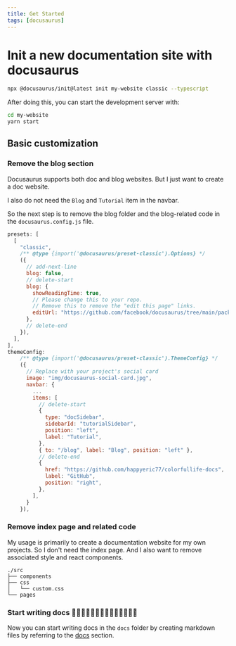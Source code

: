 ```yaml
---
title: Get Started
tags: [docusaurus]
---
```


# Init a new documentation site with docusaurus

```bash
npx @docusaurus/init@latest init my-website classic --typescript
```

After doing this, you can start the development server with:

```bash
cd my-website
yarn start
```

## Basic customization

### Remove the blog section

Docusaurus supports both doc and blog websites. But I just want to create a doc website.

I also do not need the `Blog` and `Tutorial` item in the navbar.

So the next step is to remove the blog folder and the blog-related code in the `docusaurus.config.js` file.

```js
presets: [
  [
    "classic",
    /** @type {import('@docusaurus/preset-classic').Options} */
    ({
      // add-next-line
      blog: false,
      // delete-start
      blog: {
        showReadingTime: true,
        // Please change this to your repo.
        // Remove this to remove the "edit this page" links.
        editUrl: "https://github.com/facebook/docusaurus/tree/main/packages/create-docusaurus/templates/shared/",
      },
      // delete-end
    }),
  ],
],
themeConfig:
    /** @type {import('@docusaurus/preset-classic').ThemeConfig} */
    ({
      // Replace with your project's social card
      image: "img/docusaurus-social-card.jpg",
      navbar: {
        ...
        items: [
          // delete-start
          {
            type: "docSidebar",
            sidebarId: "tutorialSidebar",
            position: "left",
            label: "Tutorial",
          },
          { to: "/blog", label: "Blog", position: "left" },
          // delete-end
          {
            href: "https://github.com/happyeric77/colorfullife-docs",
            label: "GitHub",
            position: "right",
          },
        ],
      }
    }),
```

### Remove index page and related code

My usage is primarily to create a documentation website for my own projects. So I don't need the index page.
And I also want to remove associated style and react components.

```
./src
├── components
├── css
│   └── custom.css
└── pages
```

### Start writing docs 🎉🎉🎉🎉🎉🎉🎉🎉🎉🎉🎉🎉🎉🎉

Now you can start writing docs in the `docs` folder by creating markdown files by referring to the [docs](https://docusaurus.io/docs/docs-introduction) section.
